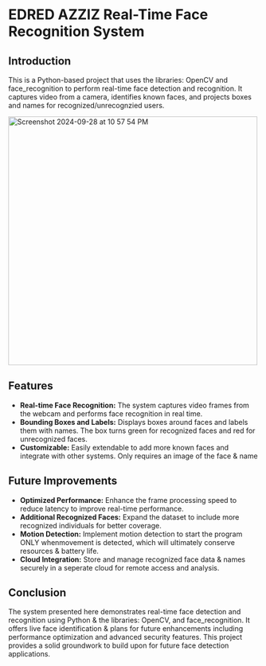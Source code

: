 # EDRED AZZIZ Real-Time Face Recognition System

## Introduction
This is a Python-based project that uses the libraries: OpenCV and face_recognition to perform real-time face detection and recognition. It captures video from a camera, identifies known faces, and projects boxes and names for recognized/unrecognzied users.

<img width="500" alt="Screenshot 2024-09-28 at 10 57 54 PM" src="https://github.com/user-attachments/assets/822a10aa-0475-4697-90b3-9c4fd5d86919">




## Features
- **Real-time Face Recognition:** The system captures video frames from the webcam and performs face recognition in real time.
- **Bounding Boxes and Labels:** Displays boxes around faces and labels them with names. The box turns green for recognized faces and red for unrecognized faces.
- **Customizable:** Easily extendable to add more known faces and integrate with other systems. Only requires an image of the face & name

## Future Improvements
- **Optimized Performance:** Enhance the frame processing speed to reduce latency to improve real-time performance.
- **Additional Recognized Faces:** Expand the dataset to include more recognized individuals for better coverage.
- **Motion Detection:** Implement motion detection to start the program ONLY whenmovement is detected, which will ultimately conserve resources & battery life.
- **Cloud Integration:** Store and manage recognized face data & names securely in a seperate cloud for remote access and analysis.

## Conclusion
The system presented here demonstrates real-time face detection and recognition using Python & the libraries: OpenCV, and face_recognition. It offers live face identification & plans for future enhancements including performance optimization and advanced security features. This project provides a solid groundwork to build upon for future face detection applications. 




